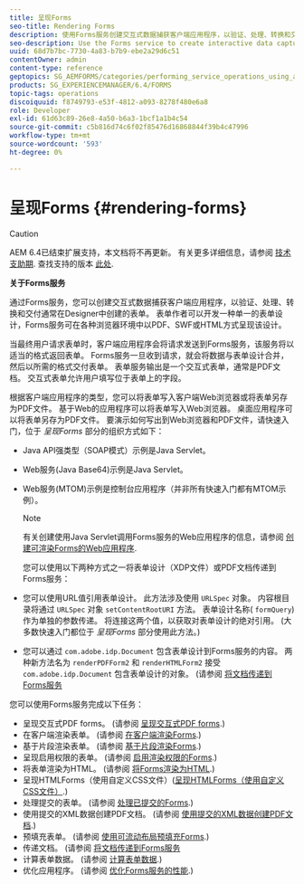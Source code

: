 ```yaml
---
title: 呈现Forms
seo-title: Rendering Forms
description: 使用Forms服务创建交互式数据捕获客户端应用程序，以验证、处理、转换和交付通常在Designer中创建的表单。 表单作者可以开发一种单一的表单设计，Forms服务可在各种浏览器环境中以PDF、SWF或HTML方式呈现该设计。
seo-description: Use the Forms service to create interactive data capture client applications that validate, process, transform, and deliver forms typically created in Designer. Form authors can develop a single form design that the Forms service renders in PDF, SWF, or HTML in various browser environments.
uuid: 68d7b7bc-7730-4a83-b7b9-ebe2a29d6c51
contentOwner: admin
content-type: reference
geptopics: SG_AEMFORMS/categories/performing_service_operations_using_apis
products: SG_EXPERIENCEMANAGER/6.4/FORMS
topic-tags: operations
discoiquuid: f8749793-e53f-4812-a093-8278f480e6a8
role: Developer
exl-id: 61d63c89-26e8-4a50-b6a3-1bcf1a1b4c54
source-git-commit: c5b816d74c6f02f85476d16868844f39b4c47996
workflow-type: tm+mt
source-wordcount: '593'
ht-degree: 0%

---
```


# 呈现Forms {#rendering-forms}

>[!CAUTION]
>
>AEM 6.4已结束扩展支持，本文档将不再更新。 有关更多详细信息，请参阅 [技术支助期](https://helpx.adobe.com/cn/support/programs/eol-matrix.html). 查找支持的版本 [此处](https://experienceleague.adobe.com/docs/).

**关于Forms服务**

通过Forms服务，您可以创建交互式数据捕获客户端应用程序，以验证、处理、转换和交付通常在Designer中创建的表单。 表单作者可以开发一种单一的表单设计，Forms服务可在各种浏览器环境中以PDF、SWF或HTML方式呈现该设计。

当最终用户请求表单时，客户端应用程序会将请求发送到Forms服务，该服务将以适当的格式返回表单。 Forms服务一旦收到请求，就会将数据与表单设计合并，然后以所需的格式交付表单。 表单服务输出是一个交互式表单，通常是PDF文档。 交互式表单允许用户填写位于表单上的字段。

根据客户端应用程序的类型，您可以将表单写入客户端Web浏览器或将表单另存为PDF文件。 基于Web的应用程序可以将表单写入Web浏览器。 桌面应用程序可以将表单另存为PDF文件。 要演示如何写出到Web浏览器和PDF文件，请快速入门，位于 *呈现Forms* 部分的组织方式如下：

* Java API强类型（SOAP模式）示例是Java Servlet。
* Web服务(Java Base64)示例是Java Servlet。
* Web服务(MTOM)示例是控制台应用程序（并非所有快速入门都有MTOM示例）。

   >[!NOTE]
   >
   >有关创建使用Java Servlet调用Forms服务的Web应用程序的信息，请参阅 [创建可渲染Forms的Web应用程序](/help/forms/developing/creating-web-applications-renders-forms.md).

   您可以使用以下两种方式之一将表单设计（XDP文件）或PDF文档传递到Forms服务：

* 您可以使用URL值引用表单设计。 此方法涉及使用 `URLSpec` 对象。 内容根目录将通过 `URLSpec` 对象 `setContentRootURI` 方法。 表单设计名称( `formQuery`)作为单独的参数传递。 将连接这两个值，以获取对表单设计的绝对引用。 (大多数快速入门都位于 *呈现Forms* 部分使用此方法。)
* 您可以通过 `com.adobe.idp.Document` 包含表单设计到Forms服务的内容。 两种新方法名为 `renderPDFForm2` 和 `renderHTMLForm2` 接受 `com.adobe.idp.Document` 包含表单设计的对象。 (请参阅 [将文档传递到Forms服务](/help/forms/developing/passing-documents-forms-service.md)

您可以使用Forms服务完成以下任务：

* 呈现交互式PDF forms。 (请参阅 [呈现交互式PDF forms](/help/forms/developing/rendering-interactive-pdf-forms.md).)
* 在客户端渲染表单。 (请参阅 [在客户端渲染Forms](/help/forms/developing/rendering-forms-client.md).)
* 基于片段渲染表单。 (请参阅 [基于片段渲染Forms](/help/forms/developing/rendering-forms-based-fragments.md).)
* 呈现启用权限的表单。 (请参阅 [启用渲染权限的Forms](/help/forms/developing/rendering-rights-enabled-forms.md).)
* 将表单渲染为HTML。 (请参阅 [将Forms渲染为HTML](/help/forms/developing/rendering-forms-html.md).)
* 呈现HTMLForms（使用自定义CSS文件）([呈现HTMLForms（使用自定义CSS文件）](/help/forms/developing/rendering-html-forms-using-custom.md).)
* 处理提交的表单。 (请参阅 [处理已提交的Forms](/help/forms/developing/handling-submitted-forms.md).)
* 使用提交的XML数据创建PDF文档。 (请参阅 [使用提交的XML数据创建PDF文档](/help/forms/developing/creating-pdf-documents-submitted-xml.md).)
* 预填充表单。 (请参阅 [使用可流动布局预填充Forms](/help/forms/developing/prepopulating-forms-flowable-layouts.md).)
* 传递文档。 (请参阅 [将文档传递到Forms服务](/help/forms/developing/passing-documents-forms-service.md)
* 计算表单数据。 (请参阅 [计算表单数据](/help/forms/developing/calculating-form-data.md).)
* 优化应用程序。 (请参阅 [优化Forms服务的性能](/help/forms/developing/optimizing-performance-forms-service.md).)

